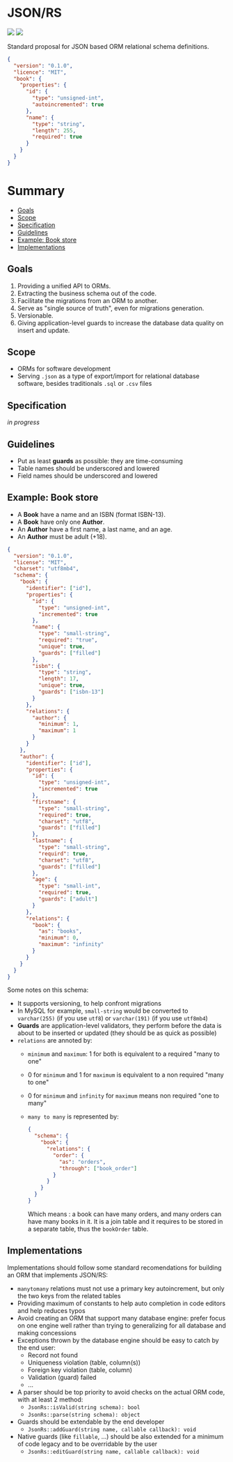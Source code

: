 # JSON/RS

![](https://img.shields.io/github/tag/khalyomede/json-rs.svg)
![](https://img.shields.io/github/license/khalyomede/json-rs.svg)


Standard proposal for JSON based ORM relational schema definitions.

```json
{
  "version": "0.1.0",
  "licence": "MIT",
  "book": {
    "properties": {
      "id": {
        "type": "unsigned-int",
        "autoincremented": true
      },
      "name": {
        "type": "string",
        "length": 255,
        "required": true
      }
    }
  }
}
```

# Summary

- [Goals](#goals)
- [Scope](#scope)
- [Specification](#specification)
- [Guidelines](#guidelines)
- [Example: Book store](#example-book-store)
- [Implementations](#implementations)

## Goals

1. Providing a unified API to ORMs.
2. Extracting the business schema out of the code. 
3. Facilitate the migrations from an ORM to another.
4. Serve as "single source of truth", even for migrations generation.
5. Versionable.
6. Giving application-level guards to increase the database data quality on insert and update.

## Scope

- ORMs for software development
- Serving `.json` as a type of export/import for relational database software, besides traditionals `.sql` or `.csv` files

## Specification

_in progress_

## Guidelines

- Put as least **guards** as possible: they are time-consuming
- Table names should be underscored and lowered
- Field names should be underscored and lowered

## Example: Book store

- A **Book** have a name and an ISBN (format ISBN-13).
- A **Book** have only one **Author**.
- An **Author** have a first name, a last name, and an age.
- An **Author** must be adult (+18).

```json
{
  "version": "0.1.0",
  "license": "MIT",
  "charset": "utf8mb4",
  "schema": {
    "book": {
      "identifier": ["id"],
      "properties": {
        "id": {
          "type": "unsigned-int",
          "incremented": true
        },
        "name": {
          "type": "small-string",
          "required": "true",
          "unique": true,
          "guards": ["filled"]
        },
        "isbn": {
          "type": "string",
          "length": 17,
          "unique": true,
          "guards": ["isbn-13"]
        }
      },
      "relations": {
        "author": {
          "minimum": 1,
          "maximum": 1
        }
      }
    },
    "author": {
      "identifier": ["id"],
      "properties": {
        "id": {
          "type": "unsigned-int",
          "incremented": true
        },
        "firstname": {
          "type": "small-string",
          "required": true,
          "charset": "utf8",
          "guards": ["filled"]
        },
        "lastname": {
          "type": "small-string",
          "requird": true,
          "charset": "utf8",
          "guards": ["filled"]
        },
        "age": {
          "type": "small-int",
          "required": true,
          "guards": ["adult"]
        }
      },
      "relations": {
        "book": {
          "as": "books",
          "minimum": 0,
          "maximum": "infinity"
        }
      }
    }
  }
}
```

Some notes on this schema:

- It supports versioning, to help confront migrations
- In MySQL for example, `small-string` would be converted to `varchar(255)` (if you use `utf8`) or `varchar(191)` (if you use `utf8mb4`)
- **Guards** are application-level validators, they perform before the data is about to be inserted or updated (they should be as quick as possible)
- `relations` are annoted by:
  - `minimum` and `maximum`: 1 for both is equivalent to a required "many to one"
  - 0 for `minimum` and 1 for `maximum` is equivalent to a non required "many to one"
  - 0 for `minimum` and `infinity` for `maximum` means non required "one to many"
  - `many to many` is represented by:

    ```json
    {
      "schema": {
        "book": {
          "relations": {
            "order": {
              "as": "orders",
              "through": ["book_order"]
            }
          }
        }
      }
    }
    ```

    Which means : a book can have many orders, and many orders can have many books in it. It is a join table and it requires to be stored in a separate table, thus the `bookOrder` table.

## Implementations

Implementations should follow some standard recomendations for building an ORM that implements JSON/RS:

- `manytomany` relations must not use a primary key autoincrement, but only the two keys from the related tables
- Providing maximum of constants to help auto completion in code editors and help reduces typos
- Avoid creating an ORM that support many database engine: prefer focus on one engine well rather than trying to generalizing for all database and making concessions
- Exceptions thrown by the database engine should be easy to catch by the end user:
  - Record not found
  - Uniqueness violation (table, column(s))
  - Foreign key violation (table, column)
  - Validation (guard) failed
  - ...
- A parser should be top priority to avoid checks on the actual ORM code, with at least 2 method:
  - `JsonRs::isValid(string schema): bool`
  - `JsonRs::parse(string schema): object`
- Guards should be extendable by the end developer
  - `JsonRs::addGuard(string name, callable callback): void`
- Native guards (like `fillable`, ...) should be also extended for a minimum of code legacy and to be overridable by the user
  - `JsonRs::editGuard(string name, callable callback): void`